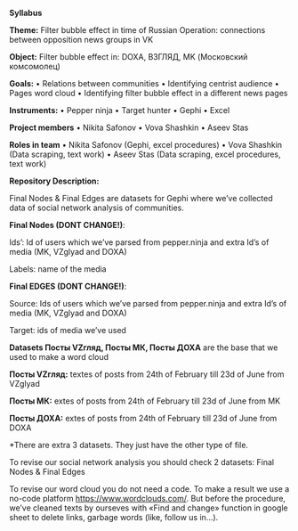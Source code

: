 **Syllabus**

**Theme:** 
Filter bubble effect in time of Russian Operation: connections between opposition news groups in VK

**Object:**
Filter bubble effect in: DOXA, ВЗГЛЯД, MK (Московский комсомолец)

**Goals:**
• Relations between communities
• Identifying centrist audience
• Pages word cloud
• Identifying filter bubble effect in a different news pages

**Instruments:**
• Pepper ninja
• Target hunter
• Gephi
• Excel

**Project members**
• Nikita Safonov 
• Vova Shashkin 
• Aseev Stas

**Roles in team**
• Nikita Safonov (Gephi, excel procedures) 
• Vova Shashkin (Data scraping, text work) 
• Aseev Stas (Data scraping, excel
procedures, text work)

**Repository Description:**

Final Nodes & Final Edges are datasets for Gephi where we’ve collected data of social network analysis of communities.

**Final Nodes (DONT CHANGE!)**:

Ids’: Id of users which we’ve parsed from pepper.ninja and extra Id’s of media (MK, VZglyad and DOXA)

Labels: name of the media

**Final EDGES (DONT CHANGE!)**:

Source: Ids of users which we’ve parsed from pepper.ninja and extra Id’s of media (MK, VZglyad and DOXA)

Target: ids of media we’ve used

**Datasets Посты VZгляд, Посты МК, Посты ДОХА** are the base that we used to make a word cloud

**Посты VZгляд:** textes of posts from 24th of February till 23d of June from VZglyad

**Посты МК:** extes of posts from 24th of February till 23d of June from MK

**Посты ДОХА:** extes of posts from 24th of February till 23d of June from DOXA

*There are extra 3 datasets. They just have the other type of file.

To revise our social network analysis you should check 2 datasets: Final Nodes & Final Edges

To revise our word cloud you do not need a code. To make a result we use a no-code platform https://www.wordclouds.com/. But before the procedure, we’ve cleaned texts by ourseves with «Find and change» function in google sheet to delete links, garbage words (like, follow us in…).
